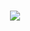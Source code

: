 <h1 align="center">
    <img src="https://readme-typing-svg.herokuapp.com?font=Righteous&size=35&pause=1000&center=true&random=false&width=435&lines=Hi+There!+%F0%9F%91%8B;Im+Ivan Bosnjak!;" />
</h1>
